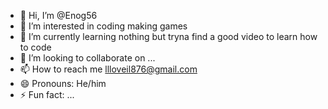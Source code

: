 - 👋 Hi, I’m @Enog56
- 👀 I’m interested in coding making games
- 🌱 I’m currently learning nothing but tryna find a good video to learn how to code
- 💞️ I’m looking to collaborate on ...
- 📫 How to reach me llloveil876@gmail.com
- 😄 Pronouns: He/him
- ⚡ Fun fact: ...

<!---
Enog56/Enog56 is a ✨ special ✨ repository because its `README.md` (this file) appears on your GitHub profile.
You can click the Preview link to take a look at your changes.
--->
